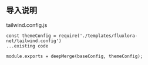 ## 导入说明
tailwind.config.js
```
const themeConfig = require('./templates/fluxlora-net/tailwind.config')
...existing code

module.exports = deepMerge(baseConfig, themeConfig);
```